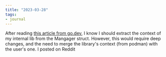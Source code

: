 ```yaml
---
title: "2023-03-28"
tags:
- journal
---
```


After reading [this article from go.dev](https://go.dev/blog/context-and-structs), I know I should extract the context of my internal lib from the Mangager struct. However, this would require deep changes, and the need to merge the library's context (from podman) with the user's one. I posted on Reddit